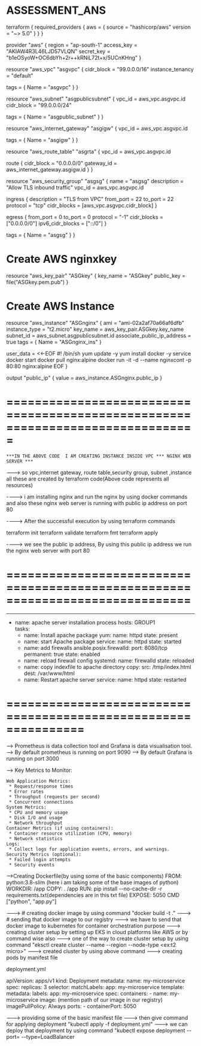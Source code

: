# ASSESSMENT_ANS

terraform {
  required_providers {
    aws = {
      source  = "hashicorp/aws"
      version = "~> 5.0"
    }
  }
}

provider "aws" {
  region     = "ap-south-1"
  access_key = "AKIAW4R3L46LJD57VLQN"
  secret_key = "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"
}


resource "aws_vpc" "asgvpc" {
  cidr_block       = "99.0.0.0/16"
  instance_tenancy = "default"

  tags = {
    Name = "asgvpc"
  }
}

resource "aws_subnet" "asgpublicsubnet" {
  vpc_id     = aws_vpc.asgvpc.id
  cidr_block = "99.0.0.0/24"

  tags = {
    Name = "asgpublic_subnet"
  }
}

resource "aws_internet_gateway" "asgigw" {
  vpc_id = aws_vpc.asgvpc.id

  tags = {
    Name = "asgigw"
  }
}

resource "aws_route_table" "asgrta" {
  vpc_id = aws_vpc.asgvpc.id

  route {
    cidr_block = "0.0.0.0/0"
    gateway_id = aws_internet_gateway.asgigw.id
  }
}

resource "aws_security_group" "asgsg" {
  name        = "asgsg"
  description = "Allow TLS inbound traffic"
  vpc_id      = aws_vpc.asgvpc.id

  ingress {
    description = "TLS from VPC"
    from_port   = 22
    to_port     = 22
    protocol    = "tcp"
    cidr_blocks = [aws_vpc.asgvpc.cidr_block]
  }

  egress {
    from_port        = 0
    to_port          = 0
    protocol         = "-1"
    cidr_blocks      = ["0.0.0.0/0"]
    ipv6_cidr_blocks = ["::/0"]
  }

  tags = {
    Name = "asgsg"
  }
}



# Create AWS nginxkey

resource "aws_key_pair" "ASGkey" {
  key_name   = "ASGkey"
  public_key = file("ASGkey.pem.pub")
}

# Create AWS Instance
resource "aws_instance" "ASGnginx" {
  ami           = "ami-02a2af70a66af6dfb"
  instance_type = "t2.micro"
  key_name      = aws_key_pair.ASGkey.key_name  
  subnet_id     = aws_subnet.asgpublicsubnet.id 
  associate_public_ip_address = true
  tags = {
    Name = "ASGnginx_ins"
  }

  user_data = <<-EOF
    #! /bin/sh
    yum update -y
    yum install docker -y
    service docker start
    docker pull nginx:alpine
    docker run -it -d --name nginxcont -p 80:80 nginx:alpine
 EOF
}

output "public_ip" {
  value = aws_instance.ASGnginx.public_ip
}



===============================================================================
===============================================================================


    ***IN THE ABOVE CODE  I AM CREATING INSTANCE INSIDE VPC *** NGINX WEB SERVER ***

--->  so vpc,internet gateway, route table,security group, subnet ,instance all these are created by terraform code(Above code represents all resources)
    
----> i am installing nginx and run the nginx by using docker commands and also these nginx web server is running with public ip address on port 80  


----> After the successful execution by using terraform commands
  
   terraform init
   terraform validate
   terraform fmt
   terraform apply



----> we see the public ip address, By using this public ip address we run the nginx web server with port 80 

==============================================================================
==============================================================================


---
- name: apache server installation process
  hosts: GROUP1  
  tasks:
    - name: Install apache package
      yum:
        name: httpd
        state: present
    - name: start Apache package
      service:
        name: httpd
        state: started
    - name: add firewalls
       ansible.posix.firewalld:
        port: 8080/tcp
        permanent: true
        state: enabled
    - name: reload firewall config
      systemd:
        name: firewalld
        state: reloaded
    - name: copy indexfile to apache directory
      copy:
        src: /tmp/index.html
        dest: /var/www/html
    - name: Restart apache server
      service:
        name: httpd
        state: restarted


===============================================================
==============================================================



--> Prometheus is data collection tool and Grafana is data visualisation tool.
--> By default prometheus is running on port 9090
--> By default Grafana is running on port 3000

--> Key Metrics to Monitor:

    Web Application Metrics:
     * Request/response times
     * Error rates
     * Throughput (requests per second)
     * Concurrent connections
    System Metrics:
     * CPU and memory usage
     * Disk I/O and usage
     * Network throughput
    Container Metrics (if using containers):
     * Container resource utilization (CPU, memory)
     * Network statistics
    Logs:
     * Collect logs for application events, errors, and warnings.
    Security Metrics (optional):
     * Failed login attempts
     * Security events


-->Creating Dockerfile(by using some of the basic components)
     FROM: python:3.8-slim (here i am taking some of the base images of python)
     WORKDIR: /app
     COPY: . /app
     RUN: pip install --no-cache-dir -r requirements.txt(dependencies are in this txt file)
     EXPOSE: 5050
     CMD ["python", "app.py"]

---> # creating docker image by using command
        "docker build -t ."
---> # sending that docker image to our registry
---> we have to send that docker image to kubernetes for container orchestration purpose
---> creating cluster setup by setting up EKS in cloud platforms like AWS or by command wise also
---> one of the way to create cluster setup by using command
        "eksctl create cluster --name <clustername> --region <region> --node-type <ex:t2 micro>"
---> created cluster by using above command
---> creating pods by manifest file
 
deployment.yml
    
apiVersion: apps/v1
kind: Deployment
metadata:
  name: my-microservice
spec:
  replicas: 3
  selector:
    matchLabels:
      app: my-microservice
  template:
    metadata:
      labels:
        app: my-microservice
    spec:
      containers:
      - name: my-microservice
        image: (mention path of our image in our registry)
        imagePullPolicy: Always
        ports:
        - containerPort: 5050

---> providing some of the basic manifest file
---> then give command for applying deployment
          "kubectl apply -f deployment.yml"
---> we can deploy that deployment by using command
          "kubectl expose deployment <deployment name> --port=<port number> --type=LoadBalancer





          

